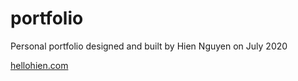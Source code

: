 # portfolio
Personal portfolio designed and built by Hien Nguyen on July 2020

[hellohien.com](https://hellohien.com/)
